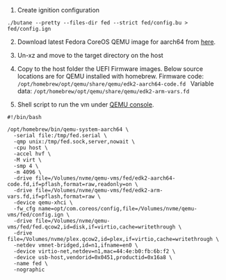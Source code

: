 1. Create ignition configuration 
```shell
./butane --pretty --files-dir fed --strict fed/config.bu > fed/config.ign
```

2. Download latest Fedora CoreOS QEMU image for aarch64 from [here](https://fedoraproject.org/coreos/download?stream=stable&arch=aarch64#download_section).

3. Un-xz and move to the target directory on the host

4. Copy to the host folder the UEFI Firmware images.
Below source locations are for QEMU installed with homebrew.
Firmware code: ```/opt/homebrew/opt/qemu/share/qemu/edk2-aarch64-code.fd ```
Variable data: ```/opt/homebrew/opt/qemu/share/qemu/edk2-arm-vars.fd```

5. Shell script to run the vm under [QEMU console](https://github.com/ananchev/qemu-console).
```shell
#!/bin/bash

/opt/homebrew/bin/qemu-system-aarch64 \
  -serial file:/tmp/fed.serial \
  -qmp unix:/tmp/fed.sock,server,nowait \
  -cpu host \
  -accel hvf \
  -M virt \
  -smp 4 \
  -m 4096 \
  -drive file=/Volumes/nvme/qemu-vms/fed/edk2-aarch64-code.fd,if=pflash,format=raw,readonly=on \
  -drive file=/Volumes/nvme/qemu-vms/fed/edk2-arm-vars.fd,if=pflash,format=raw \
  -device qemu-xhci \
  -fw_cfg name=opt/com.coreos/config,file=/Volumes/nvme/qemu-vms/fed/config.ign \
  -drive file=/Volumes/nvme/qemu-vms/fed/fed.qcow2,id=disk,if=virtio,cache=writethrough \
  -drive file=/Volumes/nvme/plex.qcow2,id=plex,if=virtio,cache=writethrough \
  -netdev vmnet-bridged,id=n1,ifname=en0 \
  -device virtio-net,netdev=n1,mac=44:4e:b0:fb:6b:f2 \
  -device usb-host,vendorid=0x0451,productid=0x16a8 \
  -name fed \
  -nographic
```

